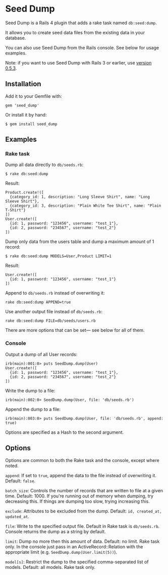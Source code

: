 Seed Dump
========

Seed Dump is a Rails 4 plugin that adds a rake task named `db:seed:dump`.

It allows you to create seed data files from the existing data in your database.

You can also use Seed Dump from the Rails console.  See below for usage examples.

Note: if you want to use Seed Dump with Rails 3 or earlier, use [version 0.5.3](http://rubygems.org/gems/seed_dump/versions/0.5.3).

Installation
------------

Add it to your Gemfile with:

    gem 'seed_dump'

Or install it by hand:

    $ gem install seed_dump

Examples
--------

### Rake task

Dump all data directly to `db/seeds.rb`:

    $ rake db:seed:dump

Result:

    Product.create!([
      {category_id: 1, description: "Long Sleeve Shirt", name: "Long Sleeve Shirt"},
      {category_id: 3, description: "Plain White Tee Shirt", name: "Plain T-Shirt"}
    ])
    User.create!([
      {id: 1, password: "123456", username: "test_1"},
      {id: 2, password: "234567", username: "test_2"}
    ])

Dump only data from the users table and dump a maximum amount of 1 record:

    $ rake db:seed:dump MODELS=User,Product LIMIT=1

Result:

    User.create!([
      {id: 1, password: "123456", username: "test_1"}
    ])

Append to `db/seeds.rb` instead of overwriting it:

    rake db:seed:dump APPEND=true

Use another output file instead of `db/seeds.rb`:

    rake db:seed:dump FILE=db/seeds/users.rb

There are more options that can be set— see below for all of them.

### Console

Output a dump of all User records:

    irb(main):001:0> puts SeedDump.dump(User)
    User.create!([
      {id: 1, password: "123456", username: "test_1"},
      {id: 2, password: "234567", username: "test_2"}
    ])

Write the dump to a file:

    irb(main):002:0> SeedDump.dump(User, file: 'db/seeds.rb')

Append the dump to a file:

    irb(main):003:0> puts SeedDump.dump(User, file: 'db/seeds.rb', append: true)

Options are specified as a Hash to the second argument.

Options
-------

Options are common to both the Rake task and the console, except where noted.

`append`: If set to `true`, append the data to the file instead of overwriting it.  Default: `false`.

`batch_size`: Controls the number of records that are written to file at a given time.  Default: 1000.  If you're running out of memory when dumping, try decreasing this.  If things are dumping too slow, trying increasing this.

`exclude`: Attributes to be excluded from the dump.  Default: `id, created_at, updated_at`.

`file`: Write to the specified output file.  Default in Rake task is `db/seeds.rb`.  Console returns the dump as a string by default.

`limit`: Dump no more then this amount of data.  Default: no limit.  Rake task only.  In the console just pass in an ActiveRecord::Relation with the appropriate limit (e.g. `SeedDump.dump(User.limit(5))`).

`model[s]`: Restrict the dump to the specified comma-separated list of models.  Default: all models.  Rake task only.

